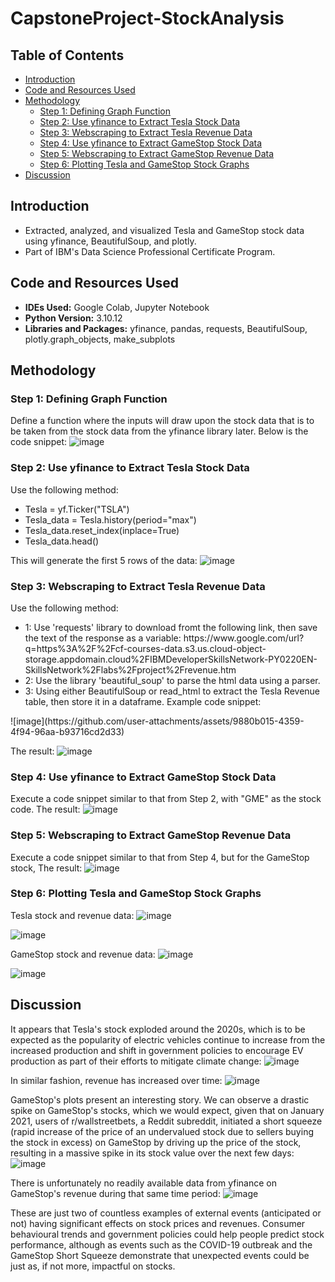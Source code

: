 # CapstoneProject-StockAnalysis

## Table of Contents
* [Introduction](#introduction)
* [Code and Resources Used](#code-and-resources-used)
* [Methodology](#methodology)
  * [Step 1: Defining Graph Function](#step-1-defining-graph-function)
  * [Step 2: Use yfinance to Extract Tesla Stock Data](#step-2-use-yfinance-to-extract-tesla-stock-data)
  * [Step 3: Webscraping to Extract Tesla Revenue Data](#step-3-webscraping-to-extract-tesla-revenue-data)
  * [Step 4: Use yfinance to Extract GameStop Stock Data](#step-4-use-yfinance-to-extract-gamestop-stock-data)
  * [Step 5: Webscraping to Extract GameStop Revenue Data](#step-5-webscraping-to-extract-gamestop-revenue-data)
  * [Step 6: Plotting Tesla and GameStop Stock Graphs](#step-6-plotting-tesla-and-gamestop-stock-graphs)
* [Discussion](#discussion)

## Introduction
  <ul>
    <li>Extracted, analyzed, and visualized Tesla and GameStop stock data using yfinance, BeautifulSoup, and plotly.</li>
    <li>Part of IBM's Data Science Professional Certificate Program.</li>
  </ul>
  
## Code and Resources Used
  <ul>
    <li><b>IDEs Used:</b> Google Colab, Jupyter Notebook</li>
    <li><b>Python Version:</b> 3.10.12</li>
    <li><b>Libraries and Packages:</b> yfinance, pandas, requests, BeautifulSoup, plotly.graph_objects, make_subplots</li>
  </ul>

## Methodology

### Step 1: Defining Graph Function
Define a function where the inputs will draw upon the stock data that is to be taken from the stock data from the yfinance library later. Below is the code snippet:
![image](https://github.com/user-attachments/assets/f75d8f04-a80e-480d-804c-f188ee740bbf)

### Step 2: Use yfinance to Extract Tesla Stock Data
Use the following method:
<ul>
  <li>Tesla = yf.Ticker("TSLA")</li>
  <li>Tesla_data = Tesla.history(period="max")</li>
  <li>Tesla_data.reset_index(inplace=True)</li>
  <li>Tesla_data.head()</li>
</ul>

This will generate the first 5 rows of the data:
![image](https://github.com/user-attachments/assets/e14d8101-098a-4341-a529-899027684d3e)

### Step 3: Webscraping to Extract Tesla Revenue Data
Use the following method:
<ul>
  <li>1: Use 'requests' library to download fromt the following link, then save the text of the response as a variable: https://www.google.com/url?q=https%3A%2F%2Fcf-courses-data.s3.us.cloud-object-storage.appdomain.cloud%2FIBMDeveloperSkillsNetwork-PY0220EN-SkillsNetwork%2Flabs%2Fproject%2Frevenue.htm</li>
  <li>2: Use the library 'beautiful_soup' to parse the html data using a parser.</li>
  <li>3: Using either BeautifulSoup or read_html to extract the Tesla Revenue table, then store it in a dataframe. Example code snippet:</li>
</ul>
![image](https://github.com/user-attachments/assets/9880b015-4359-4f94-96aa-b93716cd2d33)


The result:
![image](https://github.com/user-attachments/assets/6f3a6ba1-5c8f-4031-b1e7-3ea567b8ec24)

### Step 4: Use yfinance to Extract GameStop Stock Data
Execute a code snippet similar to that from Step 2, with "GME" as the stock code. The result:
![image](https://github.com/user-attachments/assets/8cbce554-c77b-4de4-ad75-56a920a34712)

### Step 5: Webscraping to Extract GameStop Revenue Data
Execute a code snippet similar to that from Step 4, but for the GameStop stock, The result:
![image](https://github.com/user-attachments/assets/e744cfea-5ab6-48a4-9810-d1f49cfca5c4)

### Step 6: Plotting Tesla and GameStop Stock Graphs

Tesla stock and revenue data:
![image](https://github.com/user-attachments/assets/87d24e6e-47c4-44e3-9ba5-bde0a0c44a3c)

![image](https://github.com/user-attachments/assets/ba18cff1-86d2-4e66-9c35-ce50ade6b0aa)


GameStop stock and revenue data:
![image](https://github.com/user-attachments/assets/cd349126-5d06-488a-8128-6a158befa284)

![image](https://github.com/user-attachments/assets/09381ab0-0502-426a-9330-4857f6f77c94)

## Discussion
It appears that Tesla's stock exploded around the 2020s, which is to be expected as the popularity of electric vehicles continue to increase from the increased production and shift in government policies to encourage EV production as part of their efforts to mitigate climate change:
![image](https://github.com/user-attachments/assets/c11ed9a6-b73f-4c75-97b2-d18466dd6dbb)

In similar fashion, revenue has increased over time:
![image](https://github.com/user-attachments/assets/6a0a9249-c943-48a9-b5f6-3d21d18b2a96)

GameStop's plots present an interesting story. We can observe a drastic spike on GameStop's stocks, which we would expect, given that on January 2021, users of r/wallstreetbets, a Reddit subreddit, initiated a short squeeze (rapid increase of the price of an undervalued stock due to sellers buying the stock in excess) on GameStop by driving up the price of the stock, resulting in a massive spike in its stock value over the next few days:
![image](https://github.com/user-attachments/assets/c4f5f7be-6d17-4302-b115-d49f6519b49b)

There is unfortunately no readily available data from yfinance on GameStop's revenue during that same time period:
![image](https://github.com/user-attachments/assets/f8faed49-5ffb-41d1-ac55-fb2446736169)

These are just two of countless examples of external events (anticipated or not) having significant effects on stock prices and revenues. Consumer behavioural trends and government policies could help people predict stock performance, although as events such as the COVID-19 outbreak and the GameStop Short Squeeze demonstrate that unexpected events could be just as, if not more, impactful on stocks.

